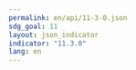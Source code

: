 ```yaml
---
permalink: en/api/11-3-0.json
sdg_goal: 11
layout: json_indicator
indicator: "11.3.0"
lang: en
---
```

